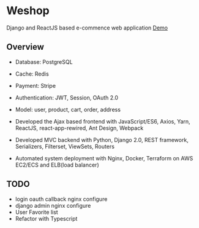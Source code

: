 # Weshop
Django and ReactJS based e-commence web application
[Demo](https://weshop.zedyeung.com)

## Overview
* Database: PostgreSQL
* Cache: Redis
* Payment: Stripe
* Authentication: JWT, Session, OAuth 2.0
* Model: user, product, cart, order, address

* Developed the Ajax based frontend with JavaScript/ES6, Axios, Yarn, ReactJS, react-app-rewired, Ant Design, Webpack
* Developed MVC backend with Python, Django 2.0, REST framework, Serializers, Filterset, ViewSets, Routers
* Automated system deployment with Nginx, Docker, Terraform on AWS EC2/ECS and ELB(load balancer)

## TODO
* login oauth callback nginx configure
* django admin nginx configure
* User Favorite list
* Refactor with Typescript